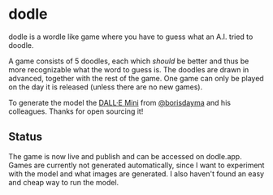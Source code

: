 # dodle
dodle is a wordle like game where you have to guess what an A.I. tried to doodle.

A game consists of 5 doodles, each which *should* be better and thus be more recognizable what the word to guess is.
The doodles are drawn in advanced, together with the rest of the game. One game can only be played on the day it is released (unless there are no new games). 

To generate the model the [DALL·E Mini](https://github.com/borisdayma/dalle-mini) from [@borisdayma](https://github.com/borisdayma) and his colleagues. 
Thanks for open sourcing it! 

## Status

The game is now live and publish and can be accessed on dodle.app.
Games are currently not generated automatically, since  I want to experiment with the model and what
images are generated. I also haven't found an easy and cheap way to run the model.